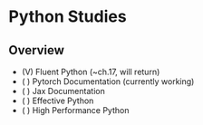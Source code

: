 # Python Studies

## Overview

* (V) Fluent Python (~ch.17, will return)  
* ( ) Pytorch Documentation (currently working)  
* ( ) Jax Documentation
* ( ) Effective Python
* ( ) High Performance Python 
